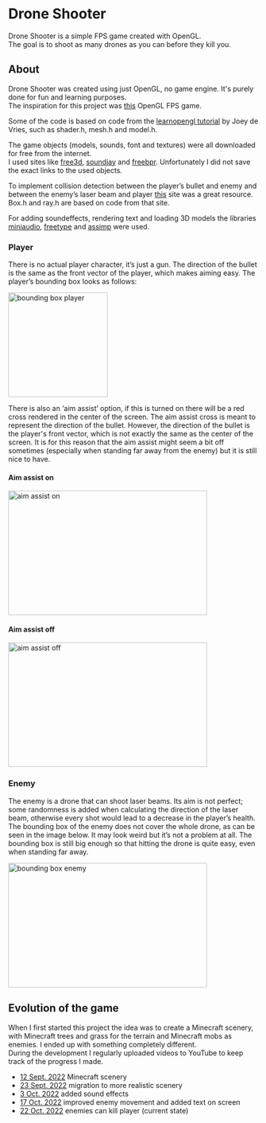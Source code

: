 # Drone Shooter
Drone Shooter is a simple FPS game created with OpenGL.  
The goal is to shoot as many drones as you can before they kill you.
## About
Drone Shooter was created using just OpenGL, no game engine. It's purely done for fun and learning purposes.  
The inspiration for this project was [this](https://www.youtube.com/watch?v=wIIxI3P_TCc) OpenGL FPS game.

Some of the code is based on code from the [learnopengl tutorial](https://learnopengl.com/) by Joey de Vries,
such as shader.h, mesh.h and model.h.  

The game objects (models, sounds, font and textures) were all downloaded for free from the internet.  
I used sites like [free3d](https://free3d.com/), [soundjay](https://www.soundjay.com/gun-sound-effect.html) and [freebpr](https://freepbr.com/). Unfortunately I did not save the exact links to the used objects.  

To implement collision detection between the player’s bullet and enemy and between the enemy’s laser beam and player [this](https://www.scratchapixel.com/lessons/3d-basic-rendering/minimal-ray-tracer-rendering-simple-shapes/ray-box-intersection) site was a great resource. Box.h and ray.h are based on code from that site. 

For adding soundeffects, rendering text and loading 3D models the libraries [miniaudio](https://github.com/mackron/miniaudio), [freetype](http://freetype.org/) and [assimp](https://github.com/assimp/assimp) were used.   

### Player
There is no actual player character, it’s just a gun. The direction of the bullet is the same as the front vector of the player, which makes aiming easy. The player’s bounding box looks as follows:

<img src="https://github.com/EtoileScintillante/opengl-fps/blob/master/doc/player_bbox/front_side.png" width="200" height="210" alt="bounding box player" />

There is also an ‘aim assist’ option, if this is turned on there will be a red cross rendered in the center of the screen.
The aim assist cross is meant to represent the direction of the bullet. However, the direction of the bullet is the player's front vector, which is not exactly the same as the center of the screen. It is for this reason that the aim assist might seem a bit off sometimes (especially when standing far away from the enemy) but it is still nice to have.
#### Aim assist on
<img src="https://github.com/EtoileScintillante/opengl-fps/blob/master/doc/aim_assist_on.png" width="400" height="250" alt="aim assist on" />

#### Aim assist off
<img src="https://github.com/EtoileScintillante/opengl-fps/blob/master/doc/aim_assist_off.png" width="400" height="250" alt="aim assist off" />

### Enemy
The enemy is a drone that can shoot laser beams. Its aim is not perfect; some randomness is added when calculating the direction of the laser beam, otherwise every shot would lead to a decrease in the player’s health.   
The bounding box of the enemy does not cover the whole drone, as can be seen in the image below. It may look weird but it’s not a problem at all. The bounding box is still big enough so that hitting the drone is quite easy, even when standing far away. 

<img src="https://github.com/EtoileScintillante/opengl-fps/blob/master/doc/enemy_bbox/front_side.png" width="400" height="250" alt="bounding box enemy" />

## Evolution of the game
When I first started this project the idea was to create a Minecraft scenery, with Minecraft trees and grass for the terrain and Minecraft mobs as enemies.
 I ended up with something completely different.   
 During the development I regularly uploaded videos to YouTube to keep track of the progress I made.

- [12 Sept. 2022](https://youtu.be/qpYmfjfTjCA) Minecraft scenery
- [23 Sept. 2022](https://youtu.be/ef7LN32q7J0) migration to more realistic scenery
- [3 Oct. 2022](https://youtu.be/Qg2YRp42_rg) added sound effects
- [17 Oct. 2022](https://youtu.be/Spv8I2WCzuU) improved enemy movement and added text on screen
- [22 Oct. 2022](https://youtu.be/Ox03BBIdRAc) enemies can kill player (current state)

